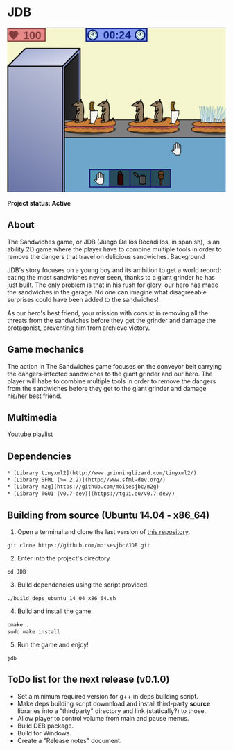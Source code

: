 # JDB

![JDB game](img/jdb.jpg "JDB game")

**Project status: Active**

## About

The Sandwiches game, or JDB (Juego De los Bocadillos, in spanish), is an ability 2D game where the player have to combine multiple tools in order to remove the dangers that travel on delicious sandwiches.
Background

JDB's story focuses on a young boy and its ambition to get a world record: eating the most sandwiches never seen, thanks to a giant grinder he has just built. The only problem is that in his rush for glory, our hero has made the sandwiches in the garage. No one can imagine what disagreeable surprises could have been added to the sandwiches!

As our hero's best friend, your mission with consist in removing all the threats from the sandwiches before they get the grinder and damage the protagonist, preventing him from archieve victory.

## Game mechanics

The action in The Sandwiches game focuses on the conveyor belt carrying the dangers-infected sandwiches to the giant grinder and our hero. The player will habe to combine multiple tools in order to remove the dangers from the sandwiches before they get to the giant grinder and damage his/her best friend.


## Multimedia

[Youtube playlist](http://www.youtube.com/playlist?list=PLfi4ueBWh9m7XmYMS8lGjgIC0mvYB2_H9)


## Dependencies

    * [Library tinyxml2](http://www.grinninglizard.com/tinyxml2/)
    * [Library SFML (>= 2.2)](http://www.sfml-dev.org/)
    * [Library m2g](https://github.com/moisesjbc/m2g)
    * [Library TGUI (v0.7-dev)](https://tgui.eu/v0.7-dev/)


## Building from source (Ubuntu 14.04 - x86_64)

1. Open a terminal and clone the last version of [this repository](https://github.com/moisesjbc/JDB).

```
git clone https://github.com/moisesjbc/JDB.git
```

2. Enter into the project's directory.

```
cd JDB
```

3. Build dependencies using the script provided.

```
./build_deps_ubuntu_14_04_x86_64.sh
```

4. Build and install the game.

```
cmake .
sudo make install
```

5. Run the game and enjoy!

```
jdb
```

## ToDo list for the next release (v0.1.0)

- Set a minimum required version for g++ in deps building script.
- Make deps building script downnload and install third-party **source** 
libraries into a "thirdparty" directory and link (statically?) to those.
- Allow player to control volume from main and pause menus.
- Build DEB package.
- Build for Windows.
- Create a "Release notes" document.
